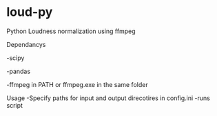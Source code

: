 # loud-py
Python Loudness normalization using ffmpeg




Dependancys

-scipy

-pandas

-ffmpeg in PATH or ffmpeg.exe in the same folder 


Usage
-Specify paths for input and output direcotires in config.ini
-runs script 





